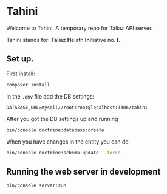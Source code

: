 # Tahini
Welcome to Tahini. A temporary repo for Taliaz API server.

Tahini stands for: **Ta**liaz **H**elath **In**itiative no. **I**.

## Set up.

First install:
```bash
composer install
```

In the `.env` file add the DB settings:

```
DATABASE_URL=mysql://root:root@localhost:3306/tahini
```

After you got the DB settings up and running
```bash
bin/console doctrine:database:create
```

When you have changes in the entity you can do
```bash
bin/console doctrine:schema:update --force
```

## Running the web server in development
```bash
bin/console server:run
```

